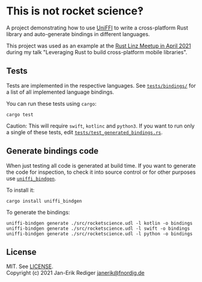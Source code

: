 # This is not rocket science‽

A project demonstrating how to use [UniFFI] to write a cross-platform Rust library and auto-generate bindings in different languages.

This project was used as an example at the [Rust Linz Meetup in April 2021](https://www.meetup.com/Rust-Linz/events/276521001/) during my talk "Leveraging Rust to build cross-platform mobile libraries".

## Tests

Tests are implemented in the respective languages. See [`tests/bindings/`](tests/bindings/) for a list of all implemented language bindings.

You can run these tests using `cargo`:

```
cargo test
```

Caution: This will require `swift`, `kotlinc` and `python3`.
If you want to run only a single of these tests, edit [`tests/test_generated_bindings.rs`](tests/test_generated_bindings.rs).

## Generate bindings code

When just testing all code is generated at build time.
If you want to generate the code for inspection, 
to check it into source control or for other purposes
use [`uniffi_bindgen`].

To install it:

```
cargo install uniffi_bindgen
```

To generate the bindings:

```
uniffi-bindgen generate ./src/rocketscience.udl -l kotlin -o bindings
uniffi-bindgen generate ./src/rocketscience.udl -l swift -o bindings
uniffi-bindgen generate ./src/rocketscience.udl -l python -o bindings
```


## License

MIT. See [LICENSE](LICENSE).  
Copyright (c) 2021 Jan-Erik Rediger <janerik@fnordig.de>

[uniffi]: https://github.com/mozilla/uniffi-rs
[`uniffi_bindgen`]: https://crates.io/crates/uniffi_bindgen